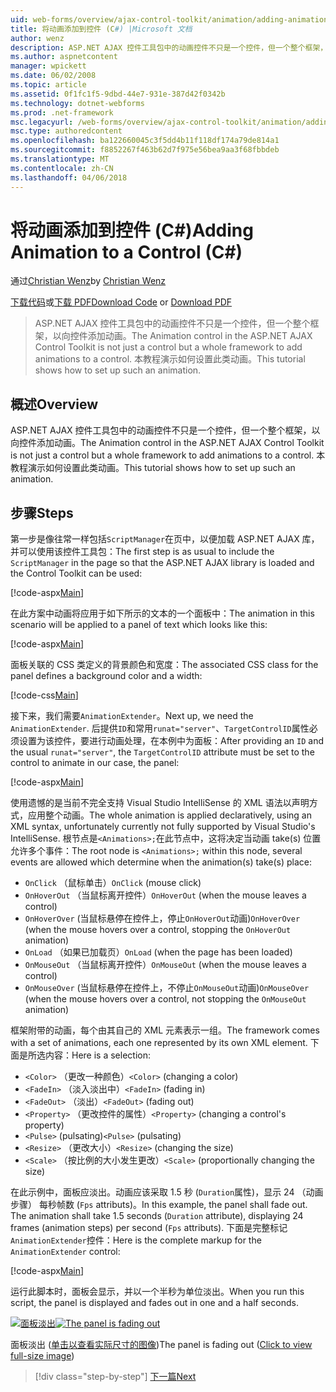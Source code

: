 ```yaml
---
uid: web-forms/overview/ajax-control-toolkit/animation/adding-animation-to-a-control-cs
title: 将动画添加到控件 (C#) |Microsoft 文档
author: wenz
description: ASP.NET AJAX 控件工具包中的动画控件不只是一个控件，但一个整个框架，以向控件添加动画。 本教程演示如何...
ms.author: aspnetcontent
manager: wpickett
ms.date: 06/02/2008
ms.topic: article
ms.assetid: 0f1fc1f5-9dbd-44e7-931e-387d42f0342b
ms.technology: dotnet-webforms
ms.prod: .net-framework
msc.legacyurl: /web-forms/overview/ajax-control-toolkit/animation/adding-animation-to-a-control-cs
msc.type: authoredcontent
ms.openlocfilehash: ba122660045c3f5dd4b11f118df174a79de814a1
ms.sourcegitcommit: f8852267f463b62d7f975e56bea9aa3f68fbbdeb
ms.translationtype: MT
ms.contentlocale: zh-CN
ms.lasthandoff: 04/06/2018
---
```

<a name="adding-animation-to-a-control-c"></a><span data-ttu-id="437be-104">将动画添加到控件 (C#)</span><span class="sxs-lookup"><span data-stu-id="437be-104">Adding Animation to a Control (C#)</span></span>
====================
<span data-ttu-id="437be-105">通过[Christian Wenz](https://github.com/wenz)</span><span class="sxs-lookup"><span data-stu-id="437be-105">by [Christian Wenz](https://github.com/wenz)</span></span>

<span data-ttu-id="437be-106">[下载代码](http://download.microsoft.com/download/f/9/a/f9a26acd-8df4-4484-8a18-199e4598f411/Animation1.cs.zip)或[下载 PDF](http://download.microsoft.com/download/6/7/1/6718d452-ff89-4d3f-a90e-c74ec2d636a3/animation1CS.pdf)</span><span class="sxs-lookup"><span data-stu-id="437be-106">[Download Code](http://download.microsoft.com/download/f/9/a/f9a26acd-8df4-4484-8a18-199e4598f411/Animation1.cs.zip) or [Download PDF](http://download.microsoft.com/download/6/7/1/6718d452-ff89-4d3f-a90e-c74ec2d636a3/animation1CS.pdf)</span></span>

> <span data-ttu-id="437be-107">ASP.NET AJAX 控件工具包中的动画控件不只是一个控件，但一个整个框架，以向控件添加动画。</span><span class="sxs-lookup"><span data-stu-id="437be-107">The Animation control in the ASP.NET AJAX Control Toolkit is not just a control but a whole framework to add animations to a control.</span></span> <span data-ttu-id="437be-108">本教程演示如何设置此类动画。</span><span class="sxs-lookup"><span data-stu-id="437be-108">This tutorial shows how to set up such an animation.</span></span>


## <a name="overview"></a><span data-ttu-id="437be-109">概述</span><span class="sxs-lookup"><span data-stu-id="437be-109">Overview</span></span>

<span data-ttu-id="437be-110">ASP.NET AJAX 控件工具包中的动画控件不只是一个控件，但一个整个框架，以向控件添加动画。</span><span class="sxs-lookup"><span data-stu-id="437be-110">The Animation control in the ASP.NET AJAX Control Toolkit is not just a control but a whole framework to add animations to a control.</span></span> <span data-ttu-id="437be-111">本教程演示如何设置此类动画。</span><span class="sxs-lookup"><span data-stu-id="437be-111">This tutorial shows how to set up such an animation.</span></span>

## <a name="steps"></a><span data-ttu-id="437be-112">步骤</span><span class="sxs-lookup"><span data-stu-id="437be-112">Steps</span></span>

<span data-ttu-id="437be-113">第一步是像往常一样包括`ScriptManager`在页中，以便加载 ASP.NET AJAX 库，并可以使用该控件工具包：</span><span class="sxs-lookup"><span data-stu-id="437be-113">The first step is as usual to include the `ScriptManager` in the page so that the ASP.NET AJAX library is loaded and the Control Toolkit can be used:</span></span>

[!code-aspx[Main](adding-animation-to-a-control-cs/samples/sample1.aspx)]

<span data-ttu-id="437be-114">在此方案中动画将应用于如下所示的文本的一个面板中：</span><span class="sxs-lookup"><span data-stu-id="437be-114">The animation in this scenario will be applied to a panel of text which looks like this:</span></span>

[!code-aspx[Main](adding-animation-to-a-control-cs/samples/sample2.aspx)]

<span data-ttu-id="437be-115">面板关联的 CSS 类定义的背景颜色和宽度：</span><span class="sxs-lookup"><span data-stu-id="437be-115">The associated CSS class for the panel defines a background color and a width:</span></span>

[!code-css[Main](adding-animation-to-a-control-cs/samples/sample3.css)]

<span data-ttu-id="437be-116">接下来，我们需要`AnimationExtender`。</span><span class="sxs-lookup"><span data-stu-id="437be-116">Next up, we need the `AnimationExtender`.</span></span> <span data-ttu-id="437be-117">后提供`ID`和常用`runat="server"`、`TargetControlID`属性必须设置为该控件，要进行动画处理，在本例中为面板：</span><span class="sxs-lookup"><span data-stu-id="437be-117">After providing an `ID` and the usual `runat="server"`, the `TargetControlID` attribute must be set to the control to animate in our case, the panel:</span></span>

[!code-aspx[Main](adding-animation-to-a-control-cs/samples/sample4.aspx)]

<span data-ttu-id="437be-118">使用遗憾的是当前不完全支持 Visual Studio IntelliSense 的 XML 语法以声明方式，应用整个动画。</span><span class="sxs-lookup"><span data-stu-id="437be-118">The whole animation is applied declaratively, using an XML syntax, unfortunately currently not fully supported by Visual Studio's IntelliSense.</span></span> <span data-ttu-id="437be-119">根节点是`<Animations>;`在此节点中，这将决定当动画 take(s) 位置允许多个事件：</span><span class="sxs-lookup"><span data-stu-id="437be-119">The root node is `<Animations>;` within this node, several events are allowed which determine when the animation(s) take(s) place:</span></span>

- <span data-ttu-id="437be-120">`OnClick` （鼠标单击）</span><span class="sxs-lookup"><span data-stu-id="437be-120">`OnClick` (mouse click)</span></span>
- <span data-ttu-id="437be-121">`OnHoverOut` （当鼠标离开控件）</span><span class="sxs-lookup"><span data-stu-id="437be-121">`OnHoverOut` (when the mouse leaves a control)</span></span>
- <span data-ttu-id="437be-122">`OnHoverOver` (当鼠标悬停在控件上，停止`OnHoverOut`动画)</span><span class="sxs-lookup"><span data-stu-id="437be-122">`OnHoverOver` (when the mouse hovers over a control, stopping the `OnHoverOut` animation)</span></span>
- <span data-ttu-id="437be-123">`OnLoad` （如果已加载页）</span><span class="sxs-lookup"><span data-stu-id="437be-123">`OnLoad` (when the page has been loaded)</span></span>
- <span data-ttu-id="437be-124">`OnMouseOut` （当鼠标离开控件）</span><span class="sxs-lookup"><span data-stu-id="437be-124">`OnMouseOut` (when the mouse leaves a control)</span></span>
- <span data-ttu-id="437be-125">`OnMouseOver` (当鼠标悬停在控件上，不停止`OnMouseOut`动画)</span><span class="sxs-lookup"><span data-stu-id="437be-125">`OnMouseOver` (when the mouse hovers over a control, not stopping the `OnMouseOut` animation)</span></span>

<span data-ttu-id="437be-126">框架附带的动画，每个由其自己的 XML 元素表示一组。</span><span class="sxs-lookup"><span data-stu-id="437be-126">The framework comes with a set of animations, each one represented by its own XML element.</span></span> <span data-ttu-id="437be-127">下面是所选内容：</span><span class="sxs-lookup"><span data-stu-id="437be-127">Here is a selection:</span></span>

- <span data-ttu-id="437be-128">`<Color>` （更改一种颜色）</span><span class="sxs-lookup"><span data-stu-id="437be-128">`<Color>` (changing a color)</span></span>
- <span data-ttu-id="437be-129">`<FadeIn>` （淡入淡出中）</span><span class="sxs-lookup"><span data-stu-id="437be-129">`<FadeIn>` (fading in)</span></span>
- <span data-ttu-id="437be-130">`<FadeOut>` （淡出）</span><span class="sxs-lookup"><span data-stu-id="437be-130">`<FadeOut>` (fading out)</span></span>
- <span data-ttu-id="437be-131">`<Property>` （更改控件的属性）</span><span class="sxs-lookup"><span data-stu-id="437be-131">`<Property>` (changing a control's property)</span></span>
- <span data-ttu-id="437be-132">`<Pulse>` (pulsating)</span><span class="sxs-lookup"><span data-stu-id="437be-132">`<Pulse>` (pulsating)</span></span>
- <span data-ttu-id="437be-133">`<Resize>` （更改大小）</span><span class="sxs-lookup"><span data-stu-id="437be-133">`<Resize>` (changing the size)</span></span>
- <span data-ttu-id="437be-134">`<Scale>` （按比例的大小发生更改）</span><span class="sxs-lookup"><span data-stu-id="437be-134">`<Scale>` (proportionally changing the size)</span></span>

<span data-ttu-id="437be-135">在此示例中，面板应淡出。动画应该采取 1.5 秒 (`Duration`属性)，显示 24 （动画步骤） 每秒帧数 (`Fps` attributs)。</span><span class="sxs-lookup"><span data-stu-id="437be-135">In this example, the panel shall fade out. The animation shall take 1.5 seconds (`Duration` attribute), displaying 24 frames (animation steps) per second (`Fps` attributs).</span></span> <span data-ttu-id="437be-136">下面是完整标记`AnimationExtender`控件：</span><span class="sxs-lookup"><span data-stu-id="437be-136">Here is the complete markup for the `AnimationExtender` control:</span></span>

[!code-aspx[Main](adding-animation-to-a-control-cs/samples/sample5.aspx)]

<span data-ttu-id="437be-137">运行此脚本时，面板会显示，并以一个半秒为单位淡出。</span><span class="sxs-lookup"><span data-stu-id="437be-137">When you run this script, the panel is displayed and fades out in one and a half seconds.</span></span>


<span data-ttu-id="437be-138">[![面板淡出](adding-animation-to-a-control-cs/_static/image2.png)](adding-animation-to-a-control-cs/_static/image1.png)</span><span class="sxs-lookup"><span data-stu-id="437be-138">[![The panel is fading out](adding-animation-to-a-control-cs/_static/image2.png)](adding-animation-to-a-control-cs/_static/image1.png)</span></span>

<span data-ttu-id="437be-139">面板淡出 ([单击以查看实际尺寸的图像](adding-animation-to-a-control-cs/_static/image3.png))</span><span class="sxs-lookup"><span data-stu-id="437be-139">The panel is fading out ([Click to view full-size image](adding-animation-to-a-control-cs/_static/image3.png))</span></span>

> [!div class="step-by-step"]
> [<span data-ttu-id="437be-140">下一篇</span><span class="sxs-lookup"><span data-stu-id="437be-140">Next</span></span>](executing-several-animations-at-the-same-time-cs.md)
